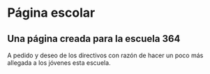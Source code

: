 # Página escolar
## Una página creada para la escuela 364
A pedido y deseo de los directivos con razón de hacer un poco más allegada a los jóvenes esta escuela.

